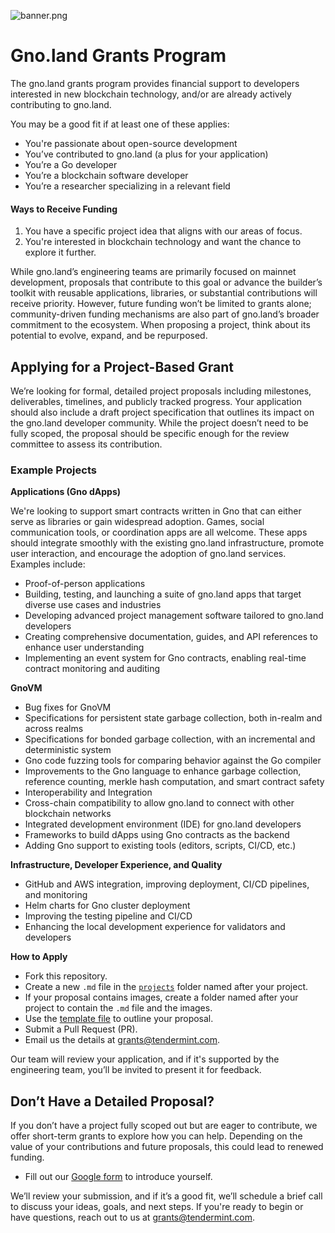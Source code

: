 ![banner.png](./banner.png)

# Gno.land Grants Program

The gno.land grants program provides financial support to developers interested in new blockchain technology, and/or are already actively contributing to gno.land. 

You may be a good fit if at least one of these applies:
* You're passionate about open-source development
* You’ve contributed to gno.land (a plus for your application)
* You’re a Go developer
* You’re a blockchain software developer
* You’re a researcher specializing in a relevant field

#### **Ways to Receive Funding**

1. You have a specific project idea that aligns with our areas of focus.
2. You're interested in blockchain technology and want the chance to explore it further.

While gno.land’s engineering teams are primarily focused on mainnet development, proposals that contribute to this goal or advance the builder’s toolkit with reusable applications, libraries, or substantial contributions will receive priority. However, future funding won’t be limited to grants alone; community-driven funding mechanisms are also part of gno.land’s broader commitment to the ecosystem. When proposing a project, think about its potential to evolve, expand, and be repurposed.

## **Applying for a Project-Based Grant**

We’re looking for formal, detailed project proposals including milestones, deliverables, timelines, and publicly tracked progress. Your application should also include a draft project specification that outlines its impact on the gno.land developer community. While the project doesn’t need to be fully scoped, the proposal should be specific enough for the review committee to assess its contribution.

### **Example Projects**
**Applications (Gno dApps)**

We're looking to support smart contracts written in Gno that can either serve as libraries or gain widespread adoption. Games, social communication tools, or coordination apps are all welcome. These apps should integrate smoothly with the existing gno.land infrastructure, promote user interaction, and encourage the adoption of gno.land services. Examples include:
* Proof-of-person applications
* Building, testing, and launching a suite of gno.land apps that target diverse use cases and industries
* Developing advanced project management software tailored to gno.land developers
* Creating comprehensive documentation, guides, and API references to enhance user understanding
* Implementing an event system for Gno contracts, enabling real-time contract monitoring and auditing

**GnoVM**
* Bug fixes for GnoVM
* Specifications for persistent state garbage collection, both in-realm and across realms
* Specifications for bonded garbage collection, with an incremental and deterministic system
* Gno code fuzzing tools for comparing behavior against the Go compiler
* Improvements to the Gno language to enhance garbage collection, reference counting, merkle hash computation, and smart contract safety
* Interoperability and Integration
* Cross-chain compatibility to allow gno.land to connect with other blockchain networks
* Integrated development environment (IDE) for gno.land developers
* Frameworks to build dApps using Gno contracts as the backend
* Adding Gno support to existing tools (editors, scripts, CI/CD, etc.)

**Infrastructure, Developer Experience, and Quality**

* GitHub and AWS integration, improving deployment, CI/CD pipelines, and monitoring
* Helm charts for Gno cluster deployment
* Improving the testing pipeline and CI/CD
* Enhancing the local development experience for validators and developers

**How to Apply**
* Fork this repository.
* Create a new `.md` file in the [`projects`](./projects) folder named after your project.
* If your proposal contains images, create a folder named after your project to contain the `.md` file and the images.
* Use the [template file](projects/TEMPLATE.md) to outline your proposal.
* Submit a Pull Request (PR).
* Email us the details at [grants@tendermint.com](mailto:grants@tendermint.com).

Our team will review your application, and if it's supported by the engineering team, you’ll be invited to present it for feedback.

## **Don’t Have a Detailed Proposal?**

If you don’t have a project fully scoped out but are eager to contribute, we offer short-term grants to explore how you can help. Depending on the value of your contributions and future proposals, this could lead to renewed funding.
* Fill out our [Google form](https://docs.google.com/forms/d/1CUigL0G4EdqYRO7xFH7wUprNAN51-oVQOTelwfyfmSQ/edit) to introduce yourself.


We’ll review your submission, and if it’s a good fit, we’ll schedule a brief call to discuss your ideas, goals, and next steps. If you're ready to begin or have questions, reach out to us at grants@tendermint.com.
